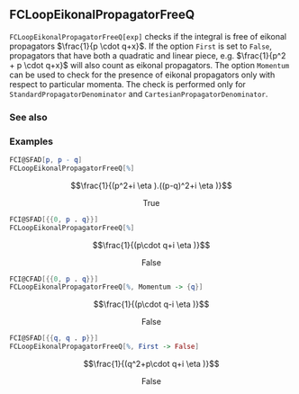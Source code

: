 ## FCLoopEikonalPropagatorFreeQ

`FCLoopEikonalPropagatorFreeQ[exp]` checks if the integral is free of eikonal propagators $\frac{1}{p \cdot q+x}$. If the option `First` is set to `False`, propagators that have both a quadratic and linear piece, e.g. $\frac{1}{p^2 + p \cdot q+x}$ will also count as eikonal propagators. The option `Momentum` can be used to check for the presence of eikonal propagators only with respect to particular momenta. The check is performed only for `StandardPropagatorDenominator` and `CartesianPropagatorDenominator`.

### See also

### Examples

```mathematica
FCI@SFAD[p, p - q]
FCLoopEikonalPropagatorFreeQ[%]
```

$$\frac{1}{(p^2+i \eta ).((p-q)^2+i \eta )}$$

$$\text{True}$$

```mathematica
FCI@SFAD[{{0, p . q}}]
FCLoopEikonalPropagatorFreeQ[%]
```

$$\frac{1}{(p\cdot q+i \eta )}$$

$$\text{False}$$

```mathematica
FCI@CFAD[{{0, p . q}}]
FCLoopEikonalPropagatorFreeQ[%, Momentum -> {q}]
```

$$\frac{1}{(p\cdot q-i \eta )}$$

$$\text{False}$$

```mathematica
FCI@SFAD[{{q, q . p}}]
FCLoopEikonalPropagatorFreeQ[%, First -> False]
```

$$\frac{1}{(q^2+p\cdot q+i \eta )}$$

$$\text{False}$$